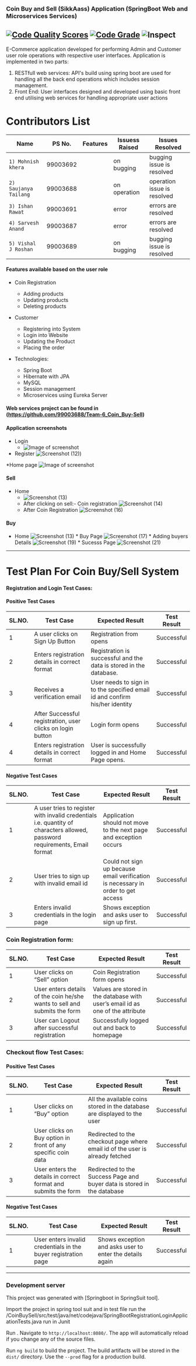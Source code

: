 ### Coin Buy and Sell (SikkAass) Application (SpringBoot Web and Microservices Services)
[![Code Quality Scores](https://www.code-inspector.com/project/18990/score/svg)](https://frontend.code-inspector.com/public/project/18990/GPAConverter-Group6/dashboard)
[![Code Grade](https://www.code-inspector.com/project/18990/status/svg)](https://frontend.code-inspector.com/public/project/18990/GPAConverter-Group6/dashboard)
![Inspect](https://github.com/mohnishkheraa/GPAConverter-Group6/workflows/Inspect/badge.svg)
---------
E-Commerce application developed for performing Admin and Customer user role operations with respective user interfaces. Application is implemented in two parts:
1. RESTfull web services: API's build using spring boot are used for handling all the back end operations which includes session management. 
2. Front End: User interfaces designed and developed using basic front end utilising web services for handling appropriate user actions  

# Contributors List

Name                           |   PS No.  |    Features    | Issuess Raised |      Issues Resolved         
-------------------------------|-----------|----------------|----------------|------------------------------
`1) Mohnish khera`             | 99003692  |     | on bugging     | bugging issue is resolved    
`2) Saujanya Tailang`          | 99003688  |  | on operation   | operation issue is resolved  
`3) Ishan Rawat`         | 99003691  |       | error          | errors are resolved          
`4) Sarvesh Anand`             | 99003687  |      | error          | errors are resolved          
`5) Vishal J Roshan`             | 99003689  |       | on bugging     | bugging issue is resolved  

#### Features available based on the user role
* Coin Registration
  * Adding products
  * Updating products
  * Deleting products

* Customer
  * Registering into System
  * Login into Website
  * Updating the Product
  * Placing the order

* Technologies: 
  * Spring Boot
  * Hibernate with JPA 
  * MySQL
  * Session management
  * Microservices using Eureka Server

#### Web services project can be found in (https://github.com/99003688/Team-6_Coin_Buy-Sell)

#### Application screenshots
* Login
  * ![Image of screenshot](https://user-images.githubusercontent.com/78859930/112817447-12d44380-90a0-11eb-82e3-353360b794ec.png)
 * Register 
     ![Screenshot (12)](https://user-images.githubusercontent.com/78859930/112817559-34cdc600-90a0-11eb-9746-3c7b6b2e7d78.png))

*Home page
    ![Image of screenshot](https://user-images.githubusercontent.com/78859930/112817656-4ca54a00-90a0-11eb-8fbc-2b19ccc8fbc3.png)

#### Sell
    
  * Home 
     * ![Screenshot (13)](https://user-images.githubusercontent.com/78859930/112817872-8bd39b00-90a0-11eb-9215-efdee0c9936b.png)
    * After clicking on sell:- Coin registration
      ![Screenshot (14)](https://user-images.githubusercontent.com/78859930/112818077-c4737480-90a0-11eb-9777-17808468f1cf.png)  
    * After Coin Registration
       ![Screenshot (16)](https://user-images.githubusercontent.com/78859930/112818390-1a481c80-90a1-11eb-9d89-555ca832e3d2.png)

#### Buy
   
   * Home
        ![Screenshot (13)](https://user-images.githubusercontent.com/78859930/112817872-8bd39b00-90a0-11eb-9215-efdee0c9936b.png)
    * Buy Page 
        ![Screenshot (17)](https://user-images.githubusercontent.com/78859930/112818721-73b04b80-90a1-11eb-96b5-89437ed760b2.png)
    * Adding buyers Details
       ![Screenshot (19)](https://user-images.githubusercontent.com/78859930/112818985-bbcf6e00-90a1-11eb-8322-643fc171cd49.png)
    * Sucesss Page 
       ![Screenshot (21)](https://user-images.githubusercontent.com/78859930/112946105-c433b180-9152-11eb-8aa6-411c31a5444d.png)


---------
# Test Plan For Coin Buy/Sell System

#### Registration and Login Test Cases:

 #### Positive Test Cases


|SL.NO.|Test Case|Expected Result|Test Result|
| - | - | - | - |
|1|A user clicks on Sign Up Button|Registration from opens|Successful|
|2|Enters registration details in correct format|Registration is successful and the data is stored in the database.|Successful|
|3|Receives a verification email|User needs to sign in to the specified email id and confirm his/her identity|Successful|
|4|After Successful registration, user clicks on login button |Login form opens|Successful|
|4|Enters registration details in correct format|User is successfully logged in and Home Page opens.|Successful|

#### Negative Test Cases

|SL.NO.|Test Case|Expected Result|Test Result|
| - | - | - | - |
|1|A user tries to register with invalid credentials i.e. quantity of characters allowed, password requirements, Email format |Application should not move to the next page and exception occurs|Successful|
|2|User tries to sign up with invalid email id|Could not sign up because email verification is necessary in order to get access|Successful|
|3|Enters invalid credentials in the login page |Shows exception and asks user to sign up first.|Successful|

### Coin Registration form:


|SL.NO.|Test Case|Expected Result|Test Result|
| - | - | - | - |
|1|User clicks on “Sell” option|Coin Registration form opens|Successful|
|2|User enters details of the coin he/she wants to sell and submits the form|Values are stored in the database with user’s email id as one of the attribute|<p>Successful</p><p></p><p></p><p></p><p></p><p></p><p></p><p></p>|
|3|User can Logout after successful registration|Successfully logged out and back to homepage|<p>Successful</p><p></p>|





### Checkout flow Test Cases:

 #### Positive Test Cases

|SL.NO.|Test Case|Expected Result|Test Result|
| - | - | - | - |
|1|User clicks on “Buy” option|All the available coins stored in the database are displayed to the user|Successful|
|2|User clicks on Buy option in front of any specific coin data|Redirected to the checkout page where email id of the user is already fetched|Successful|
|3|User enters the details in correct format and submits the form|Redirected to the Success Page and buyer data is stored in the database|Successful|



#### Negative Test Cases

|SL.NO.|Test Case|Expected Result|Test Result|
| - | - | - | - |
|1|User enters invalid credentials in the buyer registration page|Shows exception and asks user to enter the details again|Successful|


---------

### Development server

This project was generated with [Springboot in SpringSuit tool].

Import the project in spring tool suit and in test file run the  /CoinBuySell/src/test/java/net/codejava/SpringBootRegistrationLoginApplicationTests.java run in Junit

Run . Navigate to `http://localhost:8080/`. The app will automatically reload if you change any of the source files.

Run `ng build` to build the project. The build artifacts will be stored in the `dist/` directory. Use the `--prod` flag for a production build.

